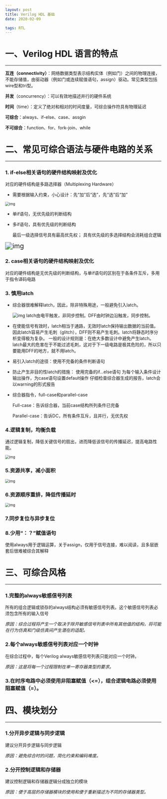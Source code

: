 ```yaml
---
layout: post
title: Verilog HDL 基础
date: 2020-02-09

tags: RTL
---  
```


# 一、Verilog HDL 语言的特点
------

**互连（connectivity）**：网络数据类型表示结构实体（例如门）之间的物理连接，不能存储值，由驱动器（例如门或连续赋值语句，assign）驱动。常见类型包括wire型和tri型。

**并发**（concurrency）：可以有效地描述并行的硬件系统 

**时间**（time）：定义了绝对和相对的时间度量，可综合操作符具有物理延迟

**可综合**：always、if-else、case、assgin

**不可综合**：function、for、fork-join、while

# 二、常见可综合语法与硬件电路的关系
------
### 1. if-else相关语句的硬件结构映射及优化

对应的硬件结构是多路选择器（Multiplexing Hardware）

- 需要根据输入约束，小心设计：先“加”后“选”，先“选”后“加”

<img src="https://sliu0827.github.io/images/blog/RTL/0.Verilog HDL基础/clip_image001.png" alt="img" style="zoom:80%;" />

- 单if语句，无优先级的判断结构

- 多if语句，具有优先级的判断结构

    最后一级选择信号具有最高优先权；
    具有优先级的多选择结构会消耗组合逻辑

<img src="https://sliu0827.github.io/images/blog/RTL/0.Verilog HDL基础/clip_image002.png" alt="img" style="zoom: 150%;" />

### 2. case相关语句的硬件结构映射及优化

对应的硬件结构是无优先级的判断结构，与单if语句的区别在于各条件互斥，多用于指令译码电路

### 3. 慎用latch

- 综合器很难解释latch，因此，除非特殊用途，一般避免引入latch。

  <img src="https://sliu0827.github.io/images/blog/RTL/0.Verilog HDL基础/clip_image003.png" alt="img"  />
  latch由电平触发，非同步控制。DFF由时钟边沿触发，同步控制。

- 在使能信号有效时，latch相当于通路，无效时latch保持输出数据的当前值。因此latch容易产生毛刺（glitch），DFF则不易产生毛刺。latch将静态时序分析变得极为复杂。
   一般的设计规则是：在绝大多数设计中避免产生latch。latch最大的危害在于不能过滤毛刺，这对于下一级电路是极其危险的，所以只要能用DFF的地方，就不用latch。

- 易引入latch的途径：使用不完备的条件判断语句

- 防止产生非目的性latch的措施： 
  	使用完备的if…else语句
    	为每个输入条件设计输出操作，为case语句设置default操作
    	仔细检查综合器生成的报告，latch会以warning的形式报告

- 综合器指令，full-case和parallel-case

  Full-case：告诉综合器，当前case结构所列条件已完备

  Parallel-case：告诉DC，所有条件互斥，且并行，无优先权

### 4.逻辑复制，均衡负载

通过逻辑复制，降低关键信号的扇出，进而降低该信号的传播延迟，提高电路性能。

<img src="https://sliu0827.github.io/images/blog/RTL/0.Verilog HDL基础/clip_image004.png" alt="img " style="zoom:80%;" />

### 5.资源共享，减小面积

<img src="https://sliu0827.github.io/images/blog/RTL/0.Verilog HDL基础/clip_image005.png" alt="img " style="zoom:80%;" />

### 6.资源顺序重排，降低传播延时

<img src="https://sliu0827.github.io/images/blog/RTL/0.Verilog HDL基础/clip_image006.png" alt="img" style="zoom:80%;" />

### 7.同步复位与异步复位

### 8.少用“：？”赋值语句

使用always用于逻辑运算，关于assign，仅用于信号连接，难以阅读，且多层嵌套后很难被综合其解释

# 三、可综合风格
------
### 1.完整的always敏感信号列表

所有的组合逻辑或锁存的always结构必须有敏感信号列表。这个敏感信号列表必须包含所有的输入信号

*原因：综合过程将产生一个取决于除开敏感信号列表中所有其他值的结构，将可能在行为仿真和门级仿真间产生潜在的适配。*

### 2.每个always敏感信号列表对应一个时钟

在综合过程中，每个Verilog always敏感信号列表只能对应一个时钟。

*原因：这是将每一个过程限制在单一寄存器类型的要求。*

### 3.在时序电路中必须使用非阻塞赋值（<=），组合逻辑电路必须使用阻塞赋值（=）。

# 四、模块划分
------
### 1.分开异步逻辑与同步逻辑

建议分开异步逻辑与同步逻辑

*原因：避免综合时的问题，简化约束和编码难度。*

### 2.分开控制逻辑和存储器

建议控制逻辑和存储器逻辑分成独立的模块

*原因：便于高层的存储器模块的使用和便于重新描述为不同的存储器类型。*

[1]: https://www.icourse163.org/course/SWJTU-1207492806?tid=1207824209	"《芯动力--硬件加速设计方法》"
